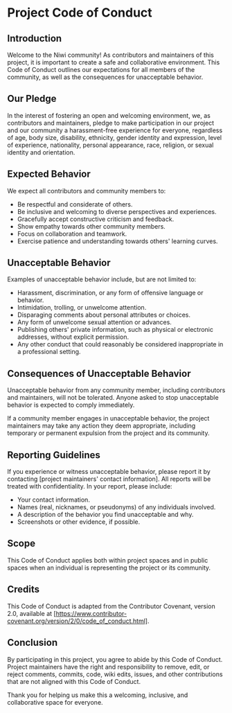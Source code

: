 # Project Code of Conduct

## Introduction

Welcome to the Niwi community! As contributors and maintainers of this project, it is important to create a safe and collaborative environment. This Code of Conduct outlines our expectations for all members of the community, as well as the consequences for unacceptable behavior.

## Our Pledge

In the interest of fostering an open and welcoming environment, we, as contributors and maintainers, pledge to make participation in our project and our community a harassment-free experience for everyone, regardless of age, body size, disability, ethnicity, gender identity and expression, level of experience, nationality, personal appearance, race, religion, or sexual identity and orientation.

## Expected Behavior

We expect all contributors and community members to:

- Be respectful and considerate of others.
- Be inclusive and welcoming to diverse perspectives and experiences.
- Gracefully accept constructive criticism and feedback.
- Show empathy towards other community members.
- Focus on collaboration and teamwork.
- Exercise patience and understanding towards others' learning curves.

## Unacceptable Behavior

Examples of unacceptable behavior include, but are not limited to:

- Harassment, discrimination, or any form of offensive language or behavior.
- Intimidation, trolling, or unwelcome attention.
- Disparaging comments about personal attributes or choices.
- Any form of unwelcome sexual attention or advances.
- Publishing others' private information, such as physical or electronic addresses, without explicit permission.
- Any other conduct that could reasonably be considered inappropriate in a professional setting.

## Consequences of Unacceptable Behavior

Unacceptable behavior from any community member, including contributors and maintainers, will not be tolerated. Anyone asked to stop unacceptable behavior is expected to comply immediately.

If a community member engages in unacceptable behavior, the project maintainers may take any action they deem appropriate, including temporary or permanent expulsion from the project and its community.

## Reporting Guidelines

If you experience or witness unacceptable behavior, please report it by contacting [project maintainers' contact information]. All reports will be treated with confidentiality. In your report, please include:

- Your contact information.
- Names (real, nicknames, or pseudonyms) of any individuals involved.
- A description of the behavior you find unacceptable and why.
- Screenshots or other evidence, if possible.

## Scope

This Code of Conduct applies both within project spaces and in public spaces when an individual is representing the project or its community.

## Credits

This Code of Conduct is adapted from the Contributor Covenant, version 2.0, available at [https://www.contributor-covenant.org/version/2/0/code_of_conduct.html].

## Conclusion

By participating in this project, you agree to abide by this Code of Conduct. Project maintainers have the right and responsibility to remove, edit, or reject comments, commits, code, wiki edits, issues, and other contributions that are not aligned with this Code of Conduct.

Thank you for helping us make this a welcoming, inclusive, and collaborative space for everyone.